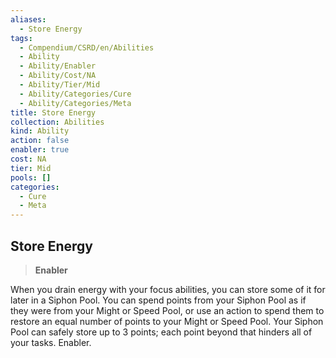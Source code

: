 ```yaml
---
aliases:
  - Store Energy
tags:
  - Compendium/CSRD/en/Abilities
  - Ability
  - Ability/Enabler
  - Ability/Cost/NA
  - Ability/Tier/Mid
  - Ability/Categories/Cure
  - Ability/Categories/Meta
title: Store Energy
collection: Abilities
kind: Ability
action: false
enabler: true
cost: NA
tier: Mid
pools: []
categories:
  - Cure
  - Meta
---
```

## Store Energy    
>**Enabler**  
    
When you drain energy with your focus abilities, you can store some of it for later in a Siphon Pool. You can spend points from your Siphon Pool as if they were from your Might or Speed Pool, or use an action to spend them to restore an equal number of points to your Might or Speed Pool. Your Siphon Pool can safely store up to 3 points; each point beyond that hinders all of your tasks. Enabler.